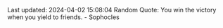 Last updated: 2024-04-02 15:08:04
Random Quote: You win the victory when you yield to friends. - Sophocles